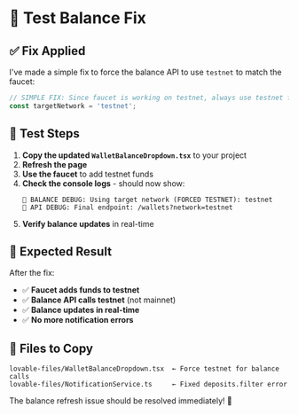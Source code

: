 # 🧪 Test Balance Fix

## ✅ **Fix Applied**

I've made a simple fix to force the balance API to use `testnet` to match the faucet:

```typescript
// SIMPLE FIX: Since faucet is working on testnet, always use testnet for balance calls
const targetNetwork = 'testnet';
```

## 🎯 **Test Steps**

1. **Copy the updated `WalletBalanceDropdown.tsx`** to your project
2. **Refresh the page**
3. **Use the faucet** to add testnet funds
4. **Check the console logs** - should now show:
   ```
   🧪 BALANCE DEBUG: Using target network (FORCED TESTNET): testnet
   🧪 API DEBUG: Final endpoint: /wallets?network=testnet
   ```
5. **Verify balance updates** in real-time

## 🎉 **Expected Result**

After the fix:
- ✅ **Faucet adds funds to testnet**
- ✅ **Balance API calls testnet** (not mainnet)
- ✅ **Balance updates in real-time**
- ✅ **No more notification errors**

## 📁 **Files to Copy**

```
lovable-files/WalletBalanceDropdown.tsx  ← Force testnet for balance calls
lovable-files/NotificationService.ts     ← Fixed deposits.filter error
```

The balance refresh issue should be resolved immediately! 🎰

